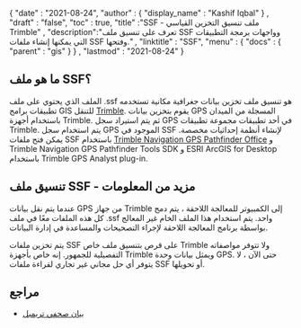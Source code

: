 {
  "date" : "2021-08-24",
  "author" : {
    "display_name" : "Kashif Iqbal"
} ,
  "draft" : "false",
  "toc" : true,
  "title" :"SSF - ملف تنسيق التخزين القياسي Trimble" ,
  "description":"تعرف على تنسيق ملف SSF وواجهات برمجة التطبيقات التي يمكنها إنشاء ملفات SSF وفتحها." ,
  "linktitle" : "SSF",
  "menu" : {
    "docs" : {
      "parent" : "gis"
}
} ,
  "lastmod" : "2021-08-24"
}

## ما هو ملف SSF؟

الملف الذي يحتوي على ملف .ssf هو تنسيق ملف تخزين بيانات جغرافية مكانية تستخدمه تطبيقات برامج GIS للتنقل [Trimble](https://www.trimble.com). يقوم بتخزين بيانات GPS المسجلة من الميدان باستخدام أجهزة Trimble. ثم يتم استيراد سجل GPS في أحد تطبيقات مجموعة تطبيقات Trimble. يتم استخدام سجل GPS الموجود في SSF لإنشاء أنظمة إحداثيات مخصصة. يمكن فتح ملفات SSF باستخدام [Trimble Navigation GPS Pathfinder Office](https://geospatial.trimble.com/products-and-solutions/ssf-and-ddf-data-format-extensions-fme) و Trimble Navigation GPS Pathfinder Tools SDK و ESRI ArcGIS for Desktop باستخدام Trimble GPS Analyst plug-in.

## تنسيق ملف SSF - مزيد من المعلومات

عندما يتم نقل بيانات GPS من جهاز Trimble إلى الكمبيوتر للمعالجة اللاحقة ، يتم دمج كل هذه الملفات معًا في ملف .ssf واحد. يتم استخدام هذا الملف الخام غير المعالج بواسطة برنامج المعالجة اللاحقة لإجراء التصحيحات والمساعدة في إدارة البيانات.

يتم تخزين ملفات SSF على قرص بتنسيق ملف خاص Trimble ولا تتوفر مواصفاته التفصيلية للجمهور. إنه خاص بأجهزة Trimble ويمثل بيانات وحدة GPS. حتى الآن ، لا يتوفر أي حل مجاني غير تجاري لقراءة ملفات SSF أو تحويلها.

## مراجع

* [بيان صحفي تريمبل](https://www.trimble.com/news/release.aspx?id=050510b)

